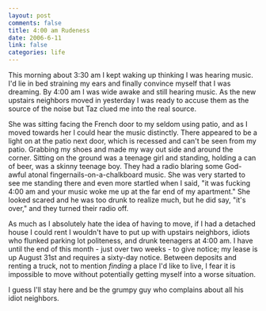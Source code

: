 ```yaml
--- 
layout: post
comments: false
title: 4:00 am Rudeness
date: 2006-6-11
link: false
categories: life
---
```

This morning about 3:30 am I kept waking up thinking I was hearing music. I'd lie in bed straining my ears and finally convince myself that I was dreaming. By 4:00 am I was wide awake and still hearing music. As the new upstairs neighbors moved in yesterday I was ready to accuse them as the source of the noise but Taz clued me into the real source.

She was sitting facing the French door to my seldom using patio, and as I moved towards her I could hear the music distinctly. There appeared to be a light on at the patio next door, which is recessed and can't be seen from my patio. Grabbing my shoes and made my way out side and around the corner. Sitting on the ground was a teenage girl and standing, holding a can of beer, was a skinny teenage boy. They had a radio blaring some God-awful atonal fingernails-on-a-chalkboard music. She was very started to see me standing there and even more startled when I said, "it was fucking 4:00 am and your music woke me up at the far end of  my apartment." She looked scared and he was too drunk to realize much, but he did say, "it's over," and they turned their radio off.

As much as I absolutely hate the idea of having to move, if I had a detached house I could rent I wouldn't have to put up with upstairs neighbors, idiots who flunked parking lot politeness, and drunk teenagers at 4:00 am. I have until the end of this month - just over two weeks - to give notice; my lease is up August 31st and requires a sixty-day notice. Between deposits and renting a truck, not to mention <em>finding</em> a place I'd like to live, I fear it is impossible to move without potentially getting myself into a worse situation.

I guess I'll stay here and be the grumpy guy who complains about all his idiot neighbors.
